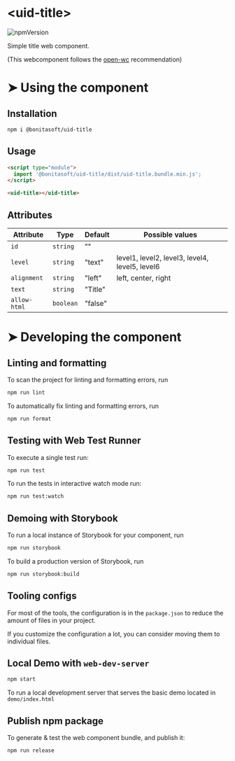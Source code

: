 # \<uid-title>
![npmVersion](https://img.shields.io/npm/v/@bonitasoft/uid-title?color=blue&style=plastic)

Simple title web component.

(This webcomponent follows the [open-wc](https://github.com/open-wc/open-wc) recommendation)

# ➤ Using the component

## Installation

```bash
npm i @bonitasoft/uid-title
```

## Usage

```html
<script type="module">
  import '@bonitasoft/uid-title/dist/uid-title.bundle.min.js';
</script>

<uid-title></uid-title>
```

## Attributes

| Attribute        | Type      | Default | Possible values    |
|------------------|-----------|---------|--------------------|
| `id`             | `string`  | ""      |                    |
| `level    `      | `string`  | "text"  |level1, level2, level3, level4, level5, level6|
| `alignment`      | `string`  | "left"  |left, center, right |
| `text`           | `string`  | "Title" |                    |
| `allow-html`     | `boolean` | "false" |                    |

# ➤ Developing the component

## Linting and formatting

To scan the project for linting and formatting errors, run

```bash
npm run lint
```

To automatically fix linting and formatting errors, run

```bash
npm run format
```

## Testing with Web Test Runner

To execute a single test run:

```bash
npm run test
```

To run the tests in interactive watch mode run:

```bash
npm run test:watch
```

## Demoing with Storybook

To run a local instance of Storybook for your component, run

```bash
npm run storybook
```

To build a production version of Storybook, run

```bash
npm run storybook:build
```


## Tooling configs

For most of the tools, the configuration is in the `package.json` to reduce the amount of files in your project.

If you customize the configuration a lot, you can consider moving them to individual files.

## Local Demo with `web-dev-server`

```bash
npm start
```

To run a local development server that serves the basic demo located in `demo/index.html`


## Publish npm package

To generate & test the web component bundle, and publish it:
```bash
npm run release
```
